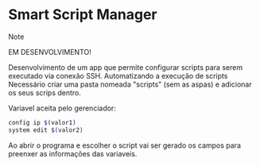 # Smart Script Manager

> [!NOTE]    
EM DESENVOLVIMENTO!

Desenvolvimento de um app que permite configurar scripts para serem executado via conexão SSH. Automatizando a execução de scripts
Necessário criar uma pasta nomeada "scripts" (sem as aspas) e adicionar os seus scrips dentro.  

Variavel aceita pelo gerenciador:

```bash
config ip $(valor1)
system edit $(valor2)
```

Ao abrir o programa e escolher o script vai ser gerado os campos para preenxer as informações das variaveis.    
